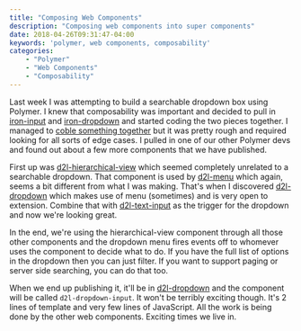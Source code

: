 ```yaml
---
title: "Composing Web Components"
description: "Composing web components into super components"
date: 2018-04-26T09:31:47-04:00
keywords: 'polymer, web components, composability'
categories: 
    - "Polymer"
    - "Web Components"
    - "Composability"
---
```


Last week I was attempting to build a searchable dropdown box using Polymer. I knew that composability was important and decided to pull in [iron-input]() and [iron-dropdown]() and started coding the two pieces together. I managed to [coble something together](https://github.com/jbydeley-d2l/selectize-combo) but it was pretty rough and required looking for all sorts of edge cases. I pulled in one of our other Polymer devs and found out about a few more components that we have published.

First up was [d2l-hierarchical-view](https://www.webcomponents.org/element/BrightspaceUI/hierarchical-view) which seemed completely unrelated to a searchable dropdown. That component is used by [d2l-menu](https://www.webcomponents.org/element/BrightspaceUI/menu) which again, seems a bit different from what I was making. That's when I discovered [d2l-dropdown](https://www.webcomponents.org/element/BrightspaceUI/dropdown) which makes use of menu (sometimes) and is very open to extension. Combine that with [d2l-text-input](https://www.webcomponents.org/element/BrightspaceUI/text-input) as the trigger for the dropdown and now we're looking great. 

In the end, we're using the hierarchical-view component  through all those other components and the dropdown menu fires events off to whomever uses the component to decide what to do. If you have the full list of options in the dropdown then you can just filter. If you want to support paging or server side searching, you can do that too.

When we end up publishing it, it'll be in [d2l-dropdown](https://www.webcomponents.org/element/BrightspaceUI/dropdown) and the component will be called `d2l-dropdown-input`. It won't be terribly exciting though. It's 2 lines of template and very few lines of JavaScript. All the work is being done by the other web components. Exciting times we live in.